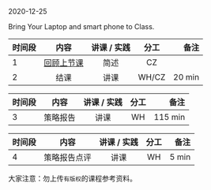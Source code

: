 2020-12-25

Bring Your Laptop and smart phone to Class. 


|  时间段  |  内容    | 讲课 / 实践     |  分工  |备注       |
| :---    |   :----:    |   :----:    |    :----:    |       ---: |
|    1    | [回顾上节课](../WW14/WW14-Plan.md)    |  简述   |   CZ     |        |
|    2    |  结课   |  讲课 |  WH/CZ  |   20 min    |

|  时间段  |  内容    | 讲课 / 实践     |  分工  |备注       |
| :---    |   :----:    |   :----:    |    :----:    |       ---: |
|    3    |  策略报告      |  讲课 |      WH      |   115 min    |


|  时间段  |  内容    | 讲课 / 实践     |  分工  |备注       |
| :---    |   :----:    |   :----:    |    :----:    |       ---: |
|    4    |  策略报告点评      |  讲课 |      WH      |   5 min    |


大家注意：勿上传``有版权``的课程参考资料。
